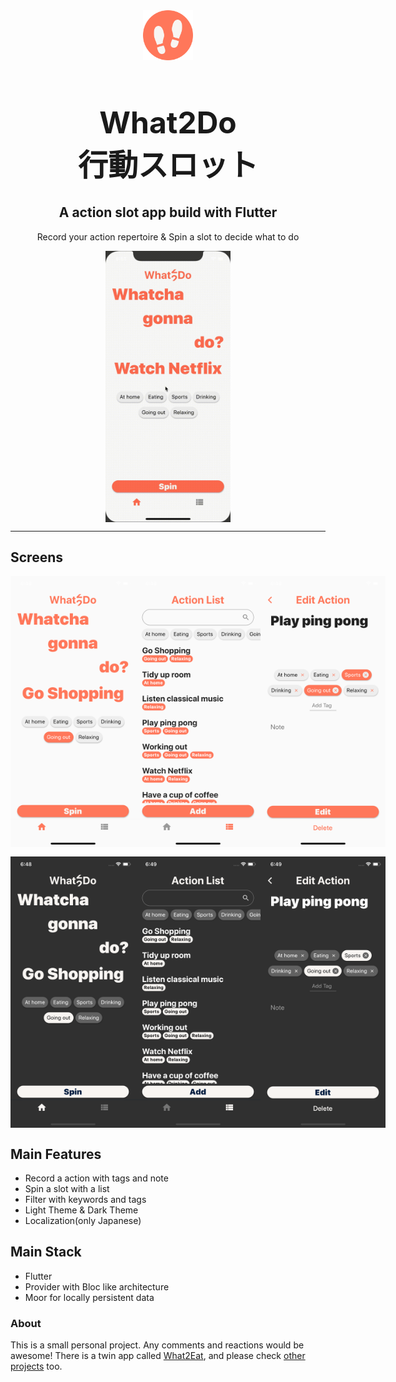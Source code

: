 <div align="center">
  <div style="align-items: center; width: 300px;">
    <img src="pub_assets/logo.png" width="80" height="80" />
    <h1 align="center" style="font-size: 48px; font-weight: bold;">What2Do<br>行動スロット</h1>
  </div>
  <h2 align="center">A action slot app build with Flutter
  </h2>
  <p align="center">
  Record your action repertoire & Spin a slot to decide what to do
  </p>
</div>

<div align="center">
  <div style="align-items: center; display: flex; justify-content: center;">
    <img src="pub_assets/screenshots/whattodo.gif" width="200">
  </div>
</div>

---

## Screens

<div align="center">
  <div style="align-items: center; display: flex; justify-content: space-evenly; padding-bottom: 15px;">
    <img src="pub_assets/screenshots/screenshot_1.png" width="200">
    <img src="pub_assets/screenshots/screenshot_2.png" width="200">
    <img src="pub_assets/screenshots/screenshot_3.png" width="200">
  </div>
  <div style="align-items: center; display: flex; justify-content: space-evenly;">
    <img src="pub_assets/screenshots/screenshot_4.png" width="200">
    <img src="pub_assets/screenshots/screenshot_5.png" width="200">
    <img src="pub_assets/screenshots/screenshot_6.png" width="200">
  </div>
</div>

## Main Features

- Record a action with tags and note
- Spin a slot with a list
- Filter with keywords and tags
- Light Theme & Dark Theme
- Localization(only Japanese)

## Main Stack

- Flutter
- Provider with Bloc like architecture
- Moor for locally persistent data

### About

This is a small personal project. Any comments and reactions would be awesome! There is a twin app called [What2Eat](https://github.com/ykaito21/whattoeat_app), and please check
[other projects](https://github.com/ykaito21/flutter_projects/blob/master/project_list.md) too.
